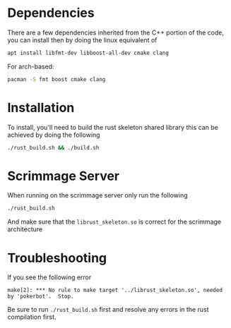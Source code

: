 # Dependencies 

There are a few dependencies inherited from the C++ portion of the code, 
you can install then by doing the linux equivalent of 

```bash
apt install libfmt-dev libboost-all-dev cmake clang
```

For arch-based:

```bash
pacman -S fmt boost cmake clang
```

# Installation 

To install, you'll need to build the rust skeleton shared library
this can be achieved by doing the following  

```bash
./rust_build.sh && ./build.sh
```

# Scrimmage Server

When running on the scrimmage server only run the following

```bash
./rust_build.sh
```
And make sure that the `librust_skeleton.so` is correct for the scrimmage architecture

# Troubleshooting

If you see the following error
```
make[2]: *** No rule to make target '../librust_skeleton.so', needed by 'pokerbot'.  Stop.
```

Be sure to run `./rust_build.sh` first and resolve any errors in the rust compilation first.
